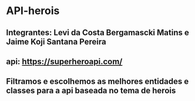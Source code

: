 # API-herois

## Integrantes: Levi da Costa Bergamascki Matins e Jaime Koji Santana Pereira
## api: https://superheroapi.com/ 
## Filtramos e escolhemos as melhores entidades e classes para a api baseada no tema de herois

